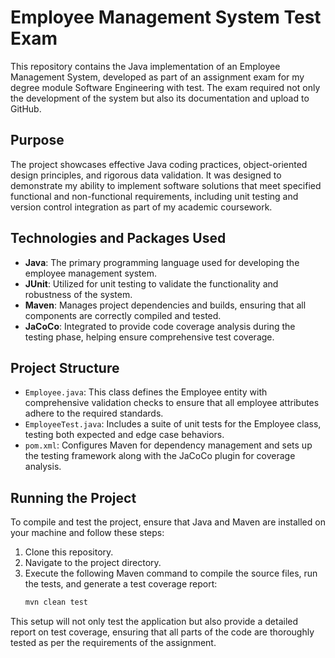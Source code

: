 # Employee Management System Test Exam

This repository contains the Java implementation of an Employee Management System, developed as part of an assignment exam for my degree module Software Engineering with test. The exam required not only the development of the system but also its documentation and upload to GitHub.

## Purpose

The project showcases effective Java coding practices, object-oriented design principles, and rigorous data validation. It was designed to demonstrate my ability to implement software solutions that meet specified functional and non-functional requirements, including unit testing and version control integration as part of my academic coursework.

## Technologies and Packages Used

- **Java**: The primary programming language used for developing the employee management system.
- **JUnit**: Utilized for unit testing to validate the functionality and robustness of the system.
- **Maven**: Manages project dependencies and builds, ensuring that all components are correctly compiled and tested.
- **JaCoCo**: Integrated to provide code coverage analysis during the testing phase, helping ensure comprehensive test coverage.

## Project Structure

- `Employee.java`: This class defines the Employee entity with comprehensive validation checks to ensure that all employee attributes adhere to the required standards.
- `EmployeeTest.java`: Includes a suite of unit tests for the Employee class, testing both expected and edge case behaviors.
- `pom.xml`: Configures Maven for dependency management and sets up the testing framework along with the JaCoCo plugin for coverage analysis.

## Running the Project

To compile and test the project, ensure that Java and Maven are installed on your machine and follow these steps:

1. Clone this repository.
2. Navigate to the project directory.
3. Execute the following Maven command to compile the source files, run the tests, and generate a test coverage report:
   ```bash
   mvn clean test
   ```

This setup will not only test the application but also provide a detailed report on test coverage, ensuring that all parts of the code are thoroughly tested as per the requirements of the assignment.
